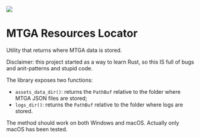 ![](https://github.com/mtg-rust/mtga_resources_locator/workflows/Tests/badge.svg)


# MTGA Resources Locator
Utility that returns where MTGA data is stored.

Disclaimer: this project started as a way to learn Rust, so this IS full of bugs and anit-patterns and stupid code.

The library exposes two functions:
* `assets_data_dir()`: returns the `PathBuf` relative to the folder where MTGA JSON files are stored;
* `logs_dir()`: returns the `PathBuf` relative to the folder where logs are stored.

The method should work on both Windows and macOS. Actually only macOS has been tested.
